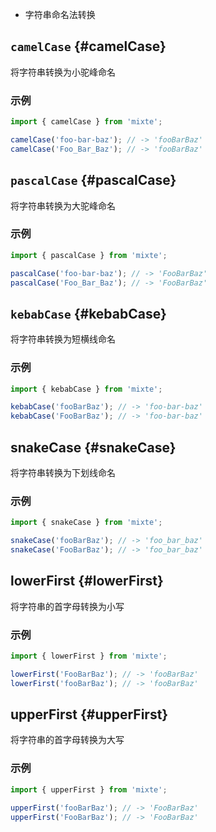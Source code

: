 - 字符串命名法转换

## `camelCase` {#camelCase}

将字符串转换为小驼峰命名

### 示例

```ts
import { camelCase } from 'mixte';

camelCase('foo-bar-baz'); // -> 'fooBarBaz'
camelCase('Foo_Bar_Baz'); // -> 'fooBarBaz'
```

## `pascalCase` {#pascalCase}

将字符串转换为大驼峰命名

### 示例

```ts
import { pascalCase } from 'mixte';

pascalCase('foo-bar-baz'); // -> 'FooBarBaz'
pascalCase('Foo_Bar_Baz'); // -> 'FooBarBaz'
```

## `kebabCase` {#kebabCase}

将字符串转换为短横线命名

### 示例

```ts
import { kebabCase } from 'mixte';

kebabCase('fooBarBaz'); // -> 'foo-bar-baz'
kebabCase('FooBarBaz'); // -> 'foo-bar-baz'
```

## snakeCase {#snakeCase}

将字符串转换为下划线命名

### 示例

```ts
import { snakeCase } from 'mixte';

snakeCase('fooBarBaz'); // -> 'foo_bar_baz'
snakeCase('FooBarBaz'); // -> 'foo_bar_baz'
```

## lowerFirst {#lowerFirst}

将字符串的首字母转换为小写

### 示例

```ts
import { lowerFirst } from 'mixte';

lowerFirst('FooBarBaz'); // -> 'fooBarBaz'
lowerFirst('fooBarBaz'); // -> 'fooBarBaz'
```

## upperFirst {#upperFirst}

将字符串的首字母转换为大写

### 示例

```ts
import { upperFirst } from 'mixte';

upperFirst('fooBarBaz'); // -> 'FooBarBaz'
upperFirst('FooBarBaz'); // -> 'FooBarBaz'
```
